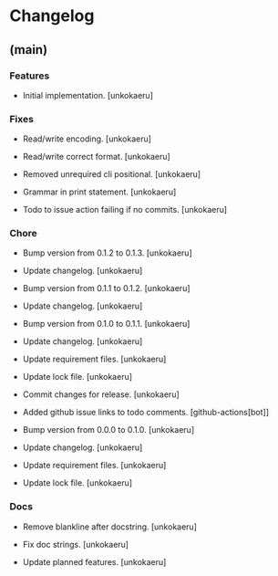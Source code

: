 # Changelog


## (main)

### Features

* Initial implementation. [unkokaeru]

### Fixes

* Read/write encoding. [unkokaeru]

* Read/write correct format. [unkokaeru]

* Removed unrequired cli positional. [unkokaeru]

* Grammar in print statement. [unkokaeru]

* Todo to issue action failing if no commits. [unkokaeru]

### Chore

* Bump version from 0.1.2 to 0.1.3. [unkokaeru]

* Update changelog. [unkokaeru]

* Bump version from 0.1.1 to 0.1.2. [unkokaeru]

* Update changelog. [unkokaeru]

* Bump version from 0.1.0 to 0.1.1. [unkokaeru]

* Update changelog. [unkokaeru]

* Update requirement files. [unkokaeru]

* Update lock file. [unkokaeru]

* Commit changes for release. [unkokaeru]

* Added github issue links to todo comments. [github-actions[bot]]

* Bump version from 0.0.0 to 0.1.0. [unkokaeru]

* Update changelog. [unkokaeru]

* Update requirement files. [unkokaeru]

* Update lock file. [unkokaeru]

### Docs

* Remove blankline after docstring. [unkokaeru]

* Fix doc strings. [unkokaeru]

* Update planned features. [unkokaeru]


